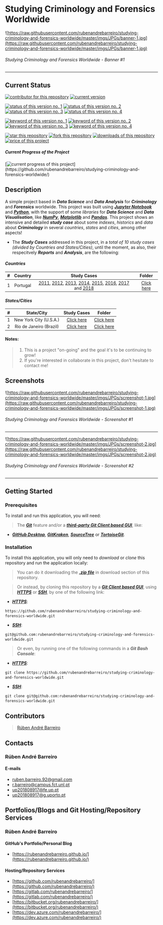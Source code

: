 # Studying Criminology and Forensics Worldwide

![https://raw.githubusercontent.com/rubenandrebarreiro/studying-criminology-and-forensics-worldwide/master/imgs/JPGs/banner-1.jpg](https://raw.githubusercontent.com/rubenandrebarreiro/studying-criminology-and-forensics-worldwide/master/imgs/JPGs/banner-1.jpg)
######  Studying Criminology and Forensics Worldwide - Banner #1

***


## Current Status
[![contributor for this repository](https://img.shields.io/badge/contributor-rubenandrebarreiro-blue.svg)](https://github.com/rubenandrebarreiro/)
[![current version](https://img.shields.io/badge/version-1.0-magenta.svg)](https://github.com/rubenandrebarreiro/studying-criminology-and-forensics-worldwide/)

[![status of this version no. 1](https://img.shields.io/badge/status-completed-orange.svg)](https://github.com/rubenandrebarreiro/studying-criminology-and-forensics-worldwide/)
[![status of this version no. 2](https://img.shields.io/badge/status-final-orange.svg)](https://github.com/rubenandrebarreiro/studying-criminology-and-forensics-worldwide/)
[![status of this version no. 3](https://img.shields.io/badge/status-stable-orange.svg)](https://github.com/rubenandrebarreiro/studying-criminology-and-forensics-worldwide/)
[![status of this version no. 4](https://img.shields.io/badge/status-documented-orange.svg)](https://github.com/rubenandrebarreiro/studying-criminology-and-forensics-worldwide/)

[![keyword of this version no. 1](https://img.shields.io/badge/keyword-criminology-brown.svg)](https://github.com/rubenandrebarreiro/studying-criminology-and-forensics-worldwide/)
[![keyword of this version no. 2](https://img.shields.io/badge/keyword-data&nbsp;science-brown.svg)](https://github.com/rubenandrebarreiro/studying-criminology-and-forensics-worldwide/)
[![keyword of this version no. 3](https://img.shields.io/badge/keyword-data&nbsp;visualisation-brown.svg)](https://github.com/rubenandrebarreiro/studying-criminology-and-forensics-worldwide/)
[![keyword of this version no. 4](https://img.shields.io/badge/keyword-study&nbsp;cases-brown.svg)](https://github.com/rubenandrebarreiro/studying-criminology-and-forensics-worldwide/)

[![star this repository](http://githubbadges.com/star.svg?user=rubenandrebarreiro&repo=studying-criminology-and-forensics-worldwide&style=flat)](https://github.com/rubenandrebarreiro/studying-criminology-and-forensics-worldwide/stargazers)
[![fork this repository](http://githubbadges.com/fork.svg?user=rubenandrebarreiro&repo=studying-criminology-and-forensics-worldwide&style=flat)](https://github.com/rubenandrebarreiro/studying-criminology-and-forensics-worldwide/fork)
[![downloads of this repository](https://img.shields.io/github/downloads/rubenandrebarreiro/studying-criminology-and-forensics-worldwide/total.svg)](https://github.com/rubenandrebarreiro/studying-criminology-and-forensics-worldwide/archive/master.zip)
[![price of this project](https://img.shields.io/badge/price-free-success.svg)](https://github.com/rubenandrebarreiro/studying-criminology-and-forensics-worldwide/archive/master.zip)

##### Current Progress of the Project

[![current progress of this project](http://progressed.io/bar/100?title=&nbsp;completed&nbsp;)](https://github.com/rubenandrebarreiro/studying-criminology-and-forensics-worldwide/)


## Description

A simple project based in **_Data Science_** and **_Data Analysis_** for **_Criminology_** and **_Forensics_** worldwide. This project was built using [**_Jupyter Notebook_**](https://jupyter.org/) and [**_Python_**](https://www.python.org/), with the support of some _libraries_ for **_Data Science_** and **_Data Visualisation_**, like [**_NumPy_**](https://numpy.org/), [**_Matplotlib_**](https://matplotlib.org/) and [**_Pandas_**](https://pandas.pydata.org/). This project shows an intensive and detailed **_study case_** about some _indexes_, _historics_ and _data_ about **_Criminology_** in several _countries_, _states_ and _cities_, among other aspects!

* The **_Study Cases_** addressed in this project, in a _total of 10 study cases (divided by Countries and States/Cities)_, until the moment, as also, their respecitvely **_Reports_** and **_Analysis_**, are the following:

#### **_Countries_**

| #  |  Country                        |  Study Cases            | Folder                    |
|:--:|:-------------------------------:|:----------------------:|:-------------------------:|
| 1  | Portugal                        | [2011](https://github.com/rubenandrebarreiro/studying-criminology-and-forensics-worldwide/blob/master/criminology-portugal/Criminology%20in%20Portugal%20-%202011.ipynb), [2012](https://github.com/rubenandrebarreiro/studying-criminology-and-forensics-worldwide/blob/master/criminology-portugal/Criminology%20in%20Portugal%20-%202012.ipynb), [2013](https://github.com/rubenandrebarreiro/studying-criminology-and-forensics-worldwide/blob/master/criminology-portugal/Criminology%20in%20Portugal%20-%202013.ipynb), [2014](https://github.com/rubenandrebarreiro/studying-criminology-and-forensics-worldwide/blob/master/criminology-portugal/Criminology%20in%20Portugal%20-%202014.ipynb), [2015](https://github.com/rubenandrebarreiro/studying-criminology-and-forensics-worldwide/blob/master/criminology-portugal/Criminology%20in%20Portugal%20-%202015.ipynb), [2016](https://github.com/rubenandrebarreiro/studying-criminology-and-forensics-worldwide/blob/master/criminology-portugal/Criminology%20in%20Portugal%20-%202016.ipynb), [2017](https://github.com/rubenandrebarreiro/studying-criminology-and-forensics-worldwide/blob/master/criminology-portugal/Criminology%20in%20Portugal%20-%202017.ipynb) and [2018](https://github.com/rubenandrebarreiro/studying-criminology-and-forensics-worldwide/blob/master/criminology-portugal/Criminology%20in%20Portugal%20-%202018.ipynb)                   | [Click here](https://github.com/rubenandrebarreiro/studying-criminology-and-forensics-worldwide/tree/master/criminology-portugal)     |

#### **_States/Cities_**

| #  |  State/City                   |  Study Cases            | Folder                    |
|:--:|:-----------------------------:|:----------------------:|:-------------------------:|
| 1  | New York City (U.S.A.)        | [Click here](https://github.com/rubenandrebarreiro/studying-criminology-and-forensics-worldwide/blob/master/criminology-usa/criminology-nyc/Criminology%20in%20New%20York%20City%20-%202006.ipynb)                    | [Click here](https://github.com/rubenandrebarreiro/studying-criminology-and-forensics-worldwide/tree/master/criminology-usa/criminology-nyc/)     |
| 2  | Rio de Janeiro (Brazil)        | [Click here](https://github.com/rubenandrebarreiro/studying-criminology-and-forensics-worldwide/blob/master/criminology-brazil/criminology-rio-de-janeiro/Criminology%20in%20Rio%20de%20Janeiro%20-%202017.ipynb)                    | [Click here](https://github.com/rubenandrebarreiro/studying-criminology-and-forensics-worldwide/tree/master/criminology-brazil/criminology-rio-de-janeiro/)     |


#### Notes:
> 1) This is a project "on-going" and the goal it's to be continuing to grow!
> 2) If you're interested in collaborate in this project, don't hesitate to contact me!

## Screenshots

![https://raw.githubusercontent.com/rubenandrebarreiro/studying-criminology-and-forensics-worldwide/master/imgs/JPGs/screenshot-1.jpg](https://raw.githubusercontent.com/rubenandrebarreiro/studying-criminology-and-forensics-worldwide/master/imgs/JPGs/screenshot-1.jpg)
######  Studying Criminology and Forensics Worldwide - Screenshot #1

***

![https://raw.githubusercontent.com/rubenandrebarreiro/studying-criminology-and-forensics-worldwide/master/imgs/JPGs/screenshot-2.jpg](https://raw.githubusercontent.com/rubenandrebarreiro/studying-criminology-and-forensics-worldwide/master/imgs/JPGs/screenshot-2.jpg)
######  Studying Criminology and Forensics Worldwide - Screenshot #2

***


## Getting Started

### Prerequisites
To install and run this application, you will need:
> The [**_Git_**](https://git-scm.com/) feature and/or a [**_third-party Git Client based GUI_**](https://git-scm.com/downloads/guis/), like:
* [**_GitHub Desktop_**](https://desktop.github.com/), [**_GitKraken_**](https://www.gitkraken.com/), [**_SourceTree_**](https://www.sourcetreeapp.com/) or [**_TortoiseGit_**](https://tortoisegit.org/).

### Installation
To install this application, you will only need to _download_ or _clone_ this repository and run the application locally:

> You can do it downloading the [**_.zip file_**](https://github.com/rubenandrebarreiro/studying-criminology-and-forensics-worldwide/archive/master.zip) in download section of this repository.

> Or instead, by cloning this repository by a [**_Git Client based GUI_**](https://git-scm.com/downloads/guis), using [**_HTTPS_**](https://en.wikipedia.org/wiki/HTTPS) or [**_SSH_**](https://en.wikipedia.org/wiki/SSH_File_Transfer_Protocol), by one of the following link:
* [**_HTTPS_**](https://en.wikipedia.org/wiki/HTTPS):
```
https://github.com/rubenandrebarreiro/studying-criminology-and-forensics-worldwide.git
```
* [**_SSH_**](https://en.wikipedia.org/wiki/SSH_File_Transfer_Protocol):
```
git@github.com:rubenandrebarreiro/studying-criminology-and-forensics-worldwide.git
```

> Or even, by running one of the following commands in a **_Git Bash Console_**:
* [**_HTTPS_**](https://en.wikipedia.org/wiki/HTTPS):
```
git clone https://github.com/rubenandrebarreiro/studying-criminology-and-forensics-worldwide.git
```
* [**_SSH_**](https://en.wikipedia.org/wiki/SSH_File_Transfer_Protocol):
```
git clone git@github.com:rubenandrebarreiro/studying-criminology-and-forensics-worldwide.git
```

## Contributors

> [Rúben André Barreiro](https://github.com/rubenandrebarreiro/)

## Contacts

### Rúben André Barreiro
#### E-mails
* [ruben.barreiro.92@gmail.com](mailto:ruben.barreiro.92@gmail.com)
* [r.barreiro@campus.fct.unl.pt](mailto:r.barreiro@campus.fct.unl.pt)
* [up201808917@fe.up.pt](mailto:up201808917@fe.up.pt)
* [up201808917@g.uporto.pt](mailto:up201808917@g.uporto.pt)

## Portfolios/Blogs and Git Hosting/Repository Services

### Rúben André Barreiro
#### GitHub's Portfolio/Personal Blog
* [https://rubenandrebarreiro.github.io/](https://rubenandrebarreiro.github.io/)

#### Hosting/Repository Services
* [https://github.com/rubenandrebarreiro/](https://github.com/rubenandrebarreiro/)
* [https://gitlab.com/rubenandrebarreiro/](https://gitlab.com/rubenandrebarreiro/)
* [https://bitbucket.org/rubenandrebarreiro/](https://bitbucket.org/rubenandrebarreiro/)
* [https://dev.azure.com/rubenandrebarreiro/](https://dev.azure.com/rubenandrebarreiro/)

